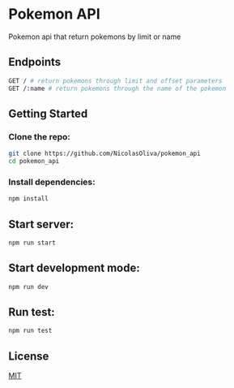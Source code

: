 # Pokemon API 
Pokemon api that return pokemons by limit or name

## Endpoints

```bash
GET / # return pokemons through limit and offset parameters
GET /:name # return pokemons through the name of the pokemon
```

## Getting Started

### Clone the repo:
```sh
git clone https://github.com/NicolasOliva/pokemon_api
cd pokemon_api
```
### Install dependencies:
```sh
npm install
```
## Start server:
```sh
npm run start
```

## Start development mode:
```sh
npm run dev
```

## Run test:
```sh
npm run test
```

## License

  [MIT](LICENSE)
